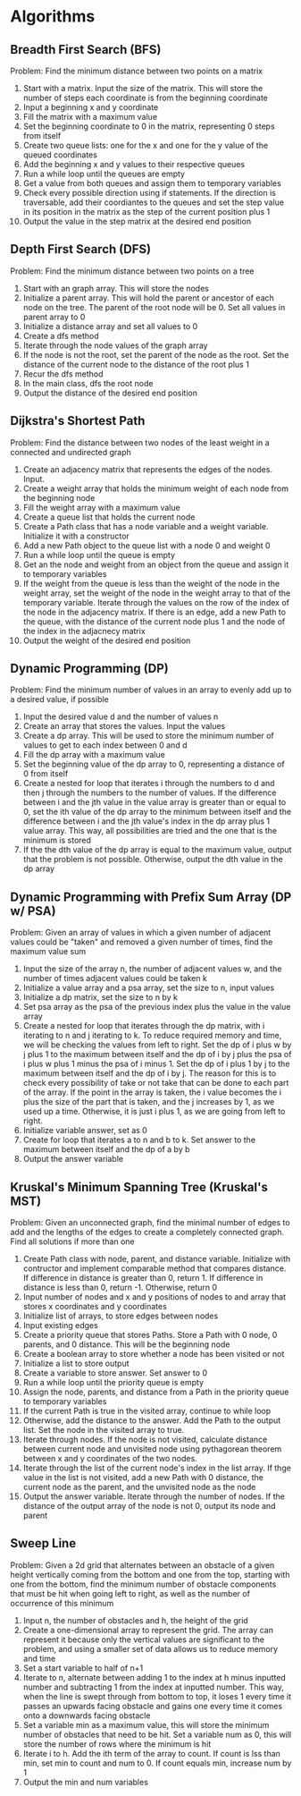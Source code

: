 # Algorithms

## Breadth First Search (BFS)
Problem: Find the minimum distance between two points on a matrix
  1. Start with a matrix. Input the size of the matrix. This will store the number of steps each coordinate is from the beginning coordinate
  2. Input a beginning x and y coordinate
  3. Fill the matrix with a maximum value
  4. Set the beginning coordinate to 0 in the matrix, representing 0 steps from itself
  5. Create two queue lists: one for the x and one for the y value of the queued coordinates
  6. Add the beginning x and y values to their respective queues
  7. Run a while loop until the queues are empty
  8. Get a value from both queues and assign them to temporary variables
  9. Check every possible direction using if statements. If the direction is traversable, add their coordiantes to the queues and set the step value in its position in the matrix as the step of the current position plus 1
  10. Output the value in the step matrix at the desired end position
  
## Depth First Search (DFS)
Problem: Find the minimum distance between two points on a tree
  1. Start with an graph array. This will store the nodes
  2. Initialize a parent array. This will hold the parent or ancestor of each node on the tree.
     The parent of the root node will be 0. Set all values in parent array to 0
  3. Initialize a distance array and set all values to 0
  4. Create a dfs method
  5. Iterate through the node values of the graph array
  6. If the node is not the root, set the parent of the node as the root. Set the distance of the current node to the distance of the root plus 1
  7. Recur the dfs method
  8. In the main class, dfs the root node
  9. Output the distance of the desired end position
  
## Dijkstra's Shortest Path
 Problem: Find the distance between two nodes of the least weight in a connected and undirected graph
  1. Create an adjacency matrix that represents the edges of the nodes. Input.
  2. Create a weight array that holds the minimum weight of each node from the beginning node
  3. Fill the weight array with a maximum value
  4. Create a queue list that holds the current node
  5. Create a Path class that has a node variable and a weight variable. Initialize it with a constructor
  6. Add a new Path object to the queue list with a node 0 and weight 0
  7. Run a while loop until the queue is empty
  8. Get an the node and weight from an object from the queue and assign it to temporary variables
  9. If the weight from the queue is less than the weight of the node in the weight array, set the weight of the node in the weight array to that of the temporary variable. Iterate through the values on the row of the index of the node in the adjacency matrix. If there is an edge, add a new Path to the queue, with the distance of the current node plus 1 and the node of the index in the adjacnecy matrix
  10. Output the weight of the desired end position

## Dynamic Programming (DP)
Problem: Find the minimum number of values in an array to evenly add up to a desired value, if possible
  1. Input the desired value d and the number of values n
  2. Create an array that stores the values. Input the values
  3. Create a dp array. This will be used to store the minimum number of values to get to each index between 0 and d
  4. Fill the dp array with a maximum value
  5. Set the beginning value of the dp array to 0, representing a distance of 0 from itself
  6. Create a nested for loop that iterates i through the numbers to d and then j through the numbers to the number of values. If the difference between i and the jth value in the value array is greater than or equal to 0, set the ith value of the dp array to the minimum between itself and the difference between i and the jth value's index in the dp array plus 1 value array. This way, all possibilities are tried and the one that is the minimum is stored 
  7. If the the dth value of the dp array is equal to the maximum value, output that the problem is not possible.
     Otherwise, output the dth value in the dp array
     
## Dynamic Programming with Prefix Sum Array (DP w/ PSA)
  Problem: Given an array of values in which a given number of adjacent values could be "taken" and removed a given number of times, find the maximum value sum
  1. Input the size of the array n, the number of adjacent values w, and the number of times adjacent values could be taken k
  2. Initialize a value array and a psa array, set the size to n, input values
  3. Initialize a dp matrix, set the size to n by k
  4. Set psa array as the psa of the previous index plus the value in the value array
  5. Create a nested for loop that iterates through the dp matrix, with i iterating to n and j iterating to k. To reduce required memory  and time, we will be checking the values from left to right. Set the dp of i plus w by j plus 1 to the maximum between itself and the dp of i by j plus the psa of i plus w plus 1 minus the psa of i minus 1. Set the dp of i plus 1 by j to the maximum between itself and the dp of i by j. The reason for this is to check every possibility of take or not take that can be done to each part of the array. If the point in the array is taken, the i value becomes the i plus the size of the part that is taken, and the j increases by 1, as we used up a time. Otherwise, it is just i plus 1, as we are going from left to right. 
  6. Initialize variable answer, set as 0
  7. Create for loop that iterates a to n and b to k. Set answer to the maximum between itself and the dp of a by b
  8. Output the answer variable
  
## Kruskal's Minimum Spanning Tree (Kruskal's MST)
Problem: Given an unconnected graph, find the minimal number of edges to add and the lengths of the edges to create a completely connected graph. Find all solutions if more than one
  1. Create Path class with node, parent, and distance variable. Initialize with contructor and implement comparable method that compares distance. If difference in distance is greater than 0, return 1. If difference in distance is less than 0, return -1. Otherwise, return 0
  2. Input number of nodes and x and y positions of nodes to and array that stores x coordinates and y coordinates
  3. Initialize list of arrays, to store edges between nodes
  4. Input existing edges
  5. Create a priority queue that stores Paths. Store a Path with 0 node, 0 parents, and 0 distance. This will be the beginning node
  6. Create a boolean array to store whether a node has been visited or not
  7. Initialize a list to store output
  8. Create a variable to store answer. Set answer to 0
  9. Run a while loop until the priority queue is empty
  10. Assign the node, parents, and distance from a Path in the priority queue to temporary variables
  11. If the current Path is true in the visited array, continue to while loop
  12. Otherwise, add the distance to the answer. Add the Path to the output list. Set the node in the visited array to true. 
  13. Iterate through nodes. If the node is not visited, calculate distance between current node and unvisited node using pythagorean theorem between x and y coordinates of the two nodes.
  14. Iterate through the list of the current node's index in the list array. If thge value in the list is not visited, add a new Path with 0 distance, the current node as the parent, and the unvisited node as the node
  15. Output the answer variable. Iterate through the number of nodes. If the distance of the output array of the node is not 0, output its node and parent
     
## Sweep Line
Problem: Given a 2d grid that alternates between an obstacle of a given height vertically coming from the bottom and one from the top, starting with one from the bottom, find the minimum number of obstacle components that must be hit when going left to right, as well as the number of occurrence of this minimum
  1. Input n, the number of obstacles and h, the height of the grid
  2. Create a one-dimensional array to represent the grid. The array can represent it because only the vertical values are significant to the problem, and using a smaller set of data allows us to reduce memory and time
  3. Set a start variable to half of n+1
  4. Iterate to n, alternate between adding 1 to the index at h minus inputted number and subtracting 1 from the index at inputted number. This way, when the line is swept through from bottom to top, it loses 1 every time it passes an upwards facing obstacle and gains one every time it comes onto a downwards facing obstacle
  5. Set a variable min as a maximum value, this will store the minimum number of obstacles that need to be hit. Set a variable num as 0, this will store the number of rows where the minimum is hit
  6. Iterate i to h. Add the ith term of the array to count. If count is lss than min, set min to count and num to 0. If count equals min, increase num by 1
  7. Output the min and num variables
